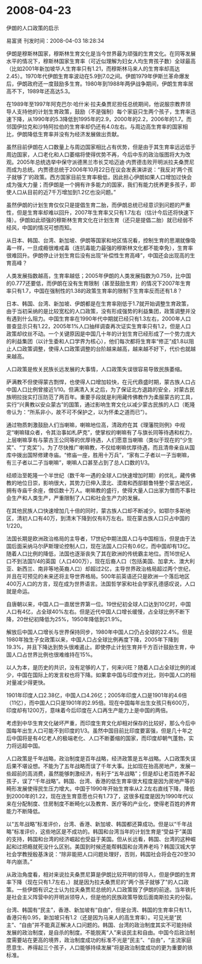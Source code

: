 # 2008-04-23

伊朗的人口政策的启示

易富贤 刊发时间：2008-04-03 18:28:34

伊朗是穆斯林国家，穆斯林生育文化是当今世界最为顽强的生育文化。在同等发展水平的情况下，穆斯林国家生育率（可近似理解为妇女人均生育孩子数）全球最高（比如2001年新加坡华人生育率只有1.21，而穆斯林马来人的生育率却高达2.45）。1970年代伊朗生育率波动在5.9到7.0之间。伊朗1979年伊斯兰革命爆发后，伊朗政府还一度鼓励多生育。1980年到1988年两伊战争期间，伊朗生育率居高不下，1989年还高达5.3。

在1989年至1997年阿克巴尔·哈什米·拉夫桑贾尼担任总统期间，他说服宗教界领导人支持他的计划生育政策，鼓励（不是强制）每个家庭只生两个孩子，生育率迅速下降，从1990年的5.3降低到1995年的2.9，2000年的2.2，2006年的1.7。而邻国伊拉克和沙特阿拉伯的生育率却仍还有4.0左右。与周边高生育率的国家相比，伊朗降低生育率并没有为经济发展做出贡献。

虽然目前伊朗在人口数量上与周边国家相比占有优势，但是由于其生育率远远低于周边国家，人口老化和人口萎缩将使得优势不再，今后中东的政治版图将大为改观。2005年总统选举中保守派德黑兰市长艾哈迈迪·内贾德击败开明派拉夫桑贾尼而成为总统。内贾德总统于2006年10月22日在议会发表演讲说：“我反对‘两个孩子就够了’的政策。西方国家目前生育率极低，因此担心伊朗如果人口增加过快会成为强大力量；而伊朗是一个拥有许多能力的国家，我们有能力抚养更多孩子，即使人口从目前的近7千万增加到1.2亿也没问题。”

虽然伊朗的计划生育仅仅只是提倡生育二胎，而伊朗总统已经意识到问题的严重性，但是生育率却难以回升，2007年生育率又只有1.7左右（估计今后还将快速下降）。伊朗如此顽强的穆斯林生育文化在计划生育（还只是提倡二胎）就已经弱不经风，中国的情况可想而知。

从日本、韩国、台湾、新加坡、伊朗等国家和地区情况看，控制生育的思潮就像吸毒一样，一旦成瘾很难戒毒（连抗毒能力最强的穆斯林文化都不能幸免），生育率很难回升。伊朗停止计划生育后没有出现“补偿性生育高峰”，中国还会出现高的生育高峰？

人类发展指数越高，生育率越低；2005年伊朗的人类发展指数为0.759，比中国的0.777还要低，而伊朗在没有生育限制（甚至鼓励生育）的情况下2007年生育率只有1.7，中国在强制性的1.38的政策生育率的限制下生育率反而还有1.8？

日本、韩国、台湾、新加坡、伊朗都是在生育率刚低于1.7就开始调整生育政策，由于当初采纳的是比较宽松的人口政策，没有形成强势的利益集团，政策调整并没有遇到什么阻力。中国生育率在1990年代中期就已经只有1.3左右，2000年人口普查显示只有1.22，2005年1%人口抽样调查再次证实生育率只有1.2，但是人口政策却纹丝不动。一个关键原因是中国几十年的计划生育已经形成了一个势力庞大的利益集团（以计生委和人口学界为核心），他们每次都将生育率“修正”成1.8以阻止人口政策调整，使得人口政策调整的台阶越来越高，越来越不好下，代价也就越来越高。

人口政策是攸关民族长远发展的大事情，人口政策失误很容易导致民族萎缩。

萨满教不但使得蒙古剽悍，也使得人口增加较快，在元代鼎盛时期，蒙古族人口占中国人口比例曾接近1/10。但满清入关之后，为了保证北方退路的安全，对蒙古民族明拉拢实打压防范了两百年。重要手段就是利用藏传佛教作为柔服蒙古的工具，实行“兴黄教以安众蒙古”的国策，通过影响生育文化以减少蒙古民族的人口（乾隆帝认为：“所系非小，故不可不保护之，以为怀柔之道而已”）。

通过物质刺激鼓励人们当喇嘛，喇嘛地位高，清政府在其《理藩院则例》中规定“喇嘛辖众者，令其治事如札萨克”，使掌权的喇嘛有了与旗长同等待遇和权力，上层喇嘛享有与蒙古王公同等的优厚待遇，人们愿意当喇嘛（类似于现在的“少生奖”、“丁克奖”）。为了尽快推广喇嘛教，不仅给喇嘛优厚待遇，而且清帝亲自从国库中拨出国帑修建寺庙。“修庙一座，胜用十万兵”，“家有二子者以一子当喇嘛，有三子者以二子当喇嘛”，喇嘛人口甚至占到了总人口数的1/3。

经顺治至乾隆一个半世纪（数千年一遇的全球人口快速增加时期）的优礼，藏传佛教的地位日崇，影响很大，其势力已伸入漠北、漠南和西部额鲁特整个蒙古地区，拥有寺庙千余座，僧侣数十万人。喇嘛教的盛行，使得大量人口出家为僧而不事社会生产和人类生产，严重限制了人口和社会生产力的发展。

在其他民族人口快速增加几十倍的同时，蒙古族人口却不断减少。如鄂尔多斯地区，清初人口有40万，到清末下降到仅有8万左右。现在蒙古族人口只占中国的1/220。

法国长期是欧洲政治格局的主导者，17世纪中期法国人口与中国相当，但是由于法国后面采纳马尔萨斯理论控制人口，现在法国人口只有0.6亿，而中国却有13亿。随着人口比例的降低，法国也逐渐丧失了其在欧洲的传统霸主地位。而16世纪人口不到法国1/4的英国（人口400万），现在后裔人口（包括美国、加拿大、澳大利亚、新西兰、南非等地英裔人口）却超过2亿，主导世界政治格局超过两个世纪，并且在可预见的未来还将主导世界格局。500年前英语还只是欧洲一个落后地区400万人口的方言，现在成为世界语言。法国哲学家和社会学家孔德感叹说，人口就是命运。

自唐朝以来，中国人口一直居世界第一位。19世纪初全球人口达到10亿时，中国人口有4亿，占全球40%左右。但是近代中国人口增长缓慢，占全球比例不断下降，20世纪初降低为25%，1950年降低到21.9%。

解放后中国人口增长与世界保持同步，1980年中国人口仍占全球的22.4%。但是1980年独生子女政策以来，中国人口占全球比例再度下降，2005年下降到19.3%，并且下降达到势头很难遏止。即使停止计划生育并千方百计鼓励生育，中国人口占世界比例也很难维持在15%。

以人为本，是历史的共识，没有足够的人丁，何来兴旺？随着人口占全球比例的减少，中国在国际上的发言权也将下降。如果拿中国与印度作对比，则中国人口的相对量减少得更快。

1901年印度人口2.38亿，中国人口4.26亿；2005年印度人口是1901年的4.6倍（11亿），而中国人口只是1901年的2.95倍。现在中国每年出生女孩只有600万，印度却有1200万，意味着今后印度在人口再生产能力上是中国的两倍。

考虑到中华生育文化破坏严重，而印度生育文化却相对保存的比较好，那么今后中国每年出生人口可能不到印度的1/3。虽然中国目前比印度要富强，但是几十年之后中国将是有4亿老人的极端老化、人口不断萎缩的国家，而印度却朝气蓬勃，实力将远超中国。

人口政策是千年战略，政治制度是百年战略，经济政策是五年战略。人口政策失误后果不堪设想。不能为了五年战略而误了千年大事。比如现在抬高房地产，发展一些超前的高消费，虽然能够刺激经济，有利于“五年战略”；但是却让老百姓养不起孩子，误了“千年战略”。韩国、台湾、香港的低生育率很大程度是因为房地产等的畸形发展使得民生压力增大。中国于1990年开始生育率从2.2左右直线下降，降低到2000年的1.22，现在连生育意愿也只有1.73了，这很多程度是因为1990年代以来在分配制度、住房制度不断畸化以及教育、医疗等的产业化，使得老百姓的养育能力不断降低。

以“五年战略”标准评价，台湾、香港、新加坡、韩国都还算成功。但是以“千年战略”标准评价，这些地区是不成功的。韩国和台湾当年的计划生育是“受益于”美国的支持，韩国和台湾的经济崛起也受益于美国。但从长远看，韩国、台湾的这种崛起和过把瘾就死没什么区别。美国到时候还能帮韩国和台湾养老吗？韩国汉城大学社会学教授殷基洙说：“除非能把人口问题处理好，否则，韩国社会将会在20至30年内崩溃。”

从政治角度看，相对来说拉夫桑贾尼算是伊朗比较开明的领导人，但是伊朗的生育率下降（现在只有1.7左右，）就是因为拉夫桑贾尼的"两个孩子就够了"的人口政策。一些伊朗有识之士认为拉夫桑贾尼总统的人口政策毁了伊朗的前途。当年铁托是社会主义阵营中的开明派领导人，但是他的民族政策导致后面南斯拉夫的分裂。

台湾、韩国有“民主”，香港、新加坡有“自由”，但是台湾、韩国的生育率只有1.1，香港只有0.95，新加坡只有1.2（还是因为马来人的高生育率）。可见光是“民主”、“自由”并不能真正解决人口问题的。韩国、台湾的政治制度其实不可能持续发展的政治制度，是自杀的制度。不能脱离“人”来谈民主和自由。中国今后政治制度需要站在更高的境界，政治制度成功的标准不光是“民主”、“自由”，“主流家庭愿意生、养得起三个孩子，人口能够持续发展”将是政治制度成功的更为重要的铁标准。

